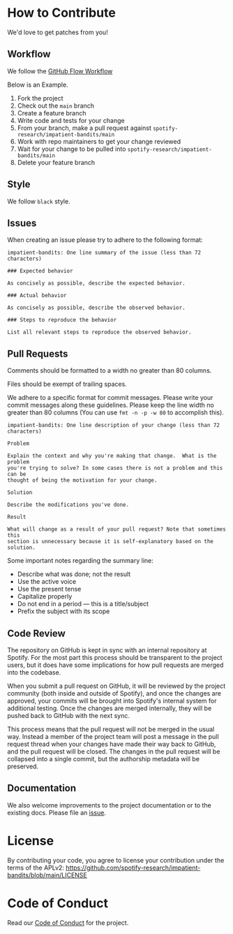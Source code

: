 # How to Contribute

We'd love to get patches from you!

## Workflow

We follow the [GitHub Flow
Workflow](https://guides.github.com/introduction/flow/)

Below is an Example.

1.  Fork the project
1.  Check out the `main` branch
1.  Create a feature branch
1.  Write code and tests for your change
1.  From your branch, make a pull request against
    `spotify-research/impatient-bandits/main`
1.  Work with repo maintainers to get your change reviewed
1.  Wait for your change to be pulled into
    `spotify-research/impatient-bandits/main`
1.  Delete your feature branch

## Style

We follow `black` style.

## Issues

When creating an issue please try to adhere to the following format:

    impatient-bandits: One line summary of the issue (less than 72 characters)

    ### Expected behavior

    As concisely as possible, describe the expected behavior.

    ### Actual behavior

    As concisely as possible, describe the observed behavior.

    ### Steps to reproduce the behavior

    List all relevant steps to reproduce the observed behavior.

## Pull Requests


Comments should be formatted to a width no greater than 80 columns.

Files should be exempt of trailing spaces.

We adhere to a specific format for commit messages. Please write your commit
messages along these guidelines. Please keep the line width no greater than 80
columns (You can use `fmt -n -p -w 80` to accomplish this).

    impatient-bandits: One line description of your change (less than 72 characters)

    Problem

    Explain the context and why you're making that change.  What is the problem
    you're trying to solve? In some cases there is not a problem and this can be
    thought of being the motivation for your change.

    Solution

    Describe the modifications you've done.

    Result

    What will change as a result of your pull request? Note that sometimes this
    section is unnecessary because it is self-explanatory based on the solution.

Some important notes regarding the summary line:

* Describe what was done; not the result
* Use the active voice
* Use the present tense
* Capitalize properly
* Do not end in a period — this is a title/subject
* Prefix the subject with its scope

## Code Review

The repository on GitHub is kept in sync with an internal repository at
Spotify. For the most part this process should be transparent to the project
users, but it does have some implications for how pull requests are merged into
the codebase.

When you submit a pull request on GitHub, it will be reviewed by the project
community (both inside and outside of Spotify), and once the changes are
approved, your commits will be brought into Spotify's internal system for
additional testing. Once the changes are merged internally, they will be pushed
back to GitHub with the next sync.

This process means that the pull request will not be merged in the usual way.
Instead a member of the project team will post a message in the pull request
thread when your changes have made their way back to GitHub, and the pull
request will be closed.
The changes in the pull request will be collapsed into a single commit, but the
authorship metadata will be preserved.

## Documentation

We also welcome improvements to the project documentation or to the existing
docs. Please file an
[issue](https://github.com/spotify-research/impatient-bandits/issues).

# License

By contributing your code, you agree to license your contribution under the
terms of the APLv2:
https://github.com/spotify-research/impatient-bandits/blob/main/LICENSE

# Code of Conduct

Read our [Code of Conduct](CODE_OF_CONDUCT.md) for the project.
